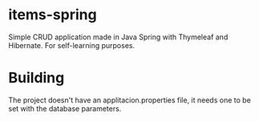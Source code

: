 # items-spring
Simple CRUD application made in Java Spring with Thymeleaf and Hibernate. For self-learning purposes.

# Building
The project doesn't have an applitacion.properties file, it needs one to be set with the database parameters.
